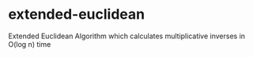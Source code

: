 # extended-euclidean
Extended Euclidean Algorithm which calculates multiplicative inverses in O(log n) time
